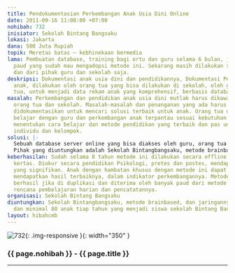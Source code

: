 ```yaml
---
title: Pendokumentasian Perkembangan Anak Usia Dini Online
date: 2011-09-16 11:08:00 +07:00
nohibah: 732
inisiator: Sekolah Bintang Bangsaku
lokasi: Jakarta
dana: 500 Juta Rupiah
topik: Meretas batas – kebhinekaan bermedia
lama: Pembuatan database, training bagi ortu dan guru selama 6 bulan, juga ke sekolah-sekolah
  paud yang sudah mau mengadopsi metode ini. Sekarang masih dilakukan secara manual,
  dan dari pihak guru dan sekolah saja.
deskripsi: Dokumentasi anak usia dini dan pendidikannya, Dokumentasi Perkembangan
  anak, dilakukan oleh orang tua yang bisa dilakukan di sekolah, oleh guru, oleh orang
  tua, untuk menjadi data rekam anak yang komprehensif, berbasis database online.
masalah: Perkembangan dan pendidikan anak usia dini mutlak harus dikawal oleh guru,
  orang tua dan sekolah. Masalah-masalah dan penanganan yang ada harus bisa di catat,
  didokumentasikan untuk mencari solusi terbaik untuk anak. Orang tua dapat saling
  belajar dengan guru dan perkembangan anak terpantau sesuai kebutuhan anak, untuk
  menentukan cara belajar dan metode pendidikan yang terbaik dan pas untuk anak secara
  individu dan kelompok.
solusi: |-
  Sebuah database server online yang bisa diakses oleh guru, orang tua dan sekolah. Juga data yang bisa di akses oleh umum untuk riset. Data diisikan oleh guru dan orangtua setiap hari tentang perkembangan anak, indikator keberhasilan perkembangan anak. Terutama untuk terapi dan perkembangan permasalahan anak pada konsentrasi, deteksi usia dini, kesehatan, karakteristik dan pencatatan pelajaran, guru dan pengalaman anak. Data tersebut menjadi bahan untuk evaluasi mingguan orangtua, guru, maupun sekolah. Untuk digunakan sebagai pelaporan pendidikan baik resmi sekolah maupun catatan untuk pengajaran dan parenting. Pendokumentasian harian sangat penting untuk menjaga dan mengetahui praktik terbaik untuk pembelajaran terhadap anak, dan bisa catatan bisa digunakan secara akademis untuk mendapatkan solusi bagi permasalahan yang dihadapi anak, orang tua, guru maupun sekolah.
  Pihak yang diuntungkan adalah Sekolah Bintangbangsaku, metode brainbased, dan jaringannya. Orang tua dan minimal 80 anak tiap tahun yang menjadi siswa sekolah Bintang Bangsaku
keberhasilan: Sudah selama 8 tahun metode ini dilakukan secara offline, dan menghabis-habiskan
  kertas. Diukur secara pendidikan Psikologi, pretes dan postes, mendapatkan hasil
  yang signifikan. Anak dengan hambatan khusus dengan metode ini dapat terpantau dan
  mendapatkan hasil terbaiknya, dalam indikator perkembangannya. Metode ini akan dirasa
  berhasil jika di duplikasi dan diterima oleh banyak paud dari metode pembuatan kurikulum,
  rencana pembelajaran harian dan pencatatannya.
organisasi: Sekolah Bintang Bangsaku
diuntungkan: Sekolah Bintangbangsaku, metode brainbased, dan jaringannya. Orang tua
  dan minimal 80 anak tiap tahun yang menjadi siswa sekolah Bintang Bangsaku
layout: hibahcmb
---
```


![732](/static/img/hibahcmb/732.png){: .img-responsive }{: width="350" }

### {{ page.nohibah }} - {{ page.title }}

---
